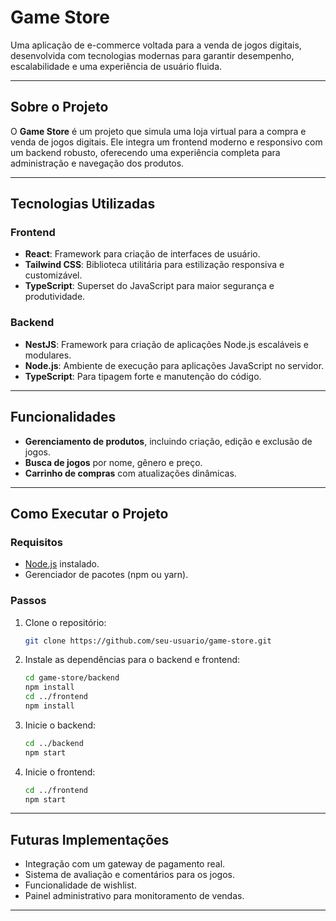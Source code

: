 # Game Store

Uma aplicação de e-commerce voltada para a venda de jogos digitais, desenvolvida com tecnologias modernas para garantir desempenho, escalabilidade e uma experiência de usuário fluida.

---

## Sobre o Projeto

O **Game Store** é um projeto que simula uma loja virtual para a compra e venda de jogos digitais. Ele integra um frontend moderno e responsivo com um backend robusto, oferecendo uma experiência completa para administração e navegação dos produtos.

---

## Tecnologias Utilizadas

### Frontend
- **React**: Framework para criação de interfaces de usuário.
- **Tailwind CSS**: Biblioteca utilitária para estilização responsiva e customizável.
- **TypeScript**: Superset do JavaScript para maior segurança e produtividade.

### Backend
- **NestJS**: Framework para criação de aplicações Node.js escaláveis e modulares.
- **Node.js**: Ambiente de execução para aplicações JavaScript no servidor.
- **TypeScript**: Para tipagem forte e manutenção do código.

---

## Funcionalidades

- **Gerenciamento de produtos**, incluindo criação, edição e exclusão de jogos.
- **Busca de jogos** por nome, gênero e preço.
- **Carrinho de compras** com atualizações dinâmicas.

---

## Como Executar o Projeto

### Requisitos
- [Node.js](https://nodejs.org/) instalado.
- Gerenciador de pacotes (npm ou yarn).

### Passos
1. Clone o repositório:
   ```bash
   git clone https://github.com/seu-usuario/game-store.git
   ```
2. Instale as dependências para o backend e frontend:
   ```bash
   cd game-store/backend
   npm install
   cd ../frontend
   npm install
   ```
3. Inicie o backend:
   ```bash
   cd ../backend
   npm start
   ```
4. Inicie o frontend:
   ```bash
   cd ../frontend
   npm start
   ```

---

## Futuras Implementações

- Integração com um gateway de pagamento real.
- Sistema de avaliação e comentários para os jogos.
- Funcionalidade de wishlist.
- Painel administrativo para monitoramento de vendas.

---
